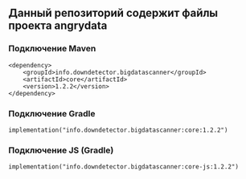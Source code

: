 ## Данный репозиторий содержит файлы проекта angrydata

### Подключение Maven
```
<dependency>
    <groupId>info.downdetector.bigdatascanner</groupId>
    <artifactId>core</artifactId>
    <version>1.2.2</version>
</dependency>
```

### Подключение Gradle
```
implementation("info.downdetector.bigdatascanner:core:1.2.2")
```
### Подключение JS (Gradle)
```
implementation("info.downdetector.bigdatascanner:core-js:1.2.2")
```
